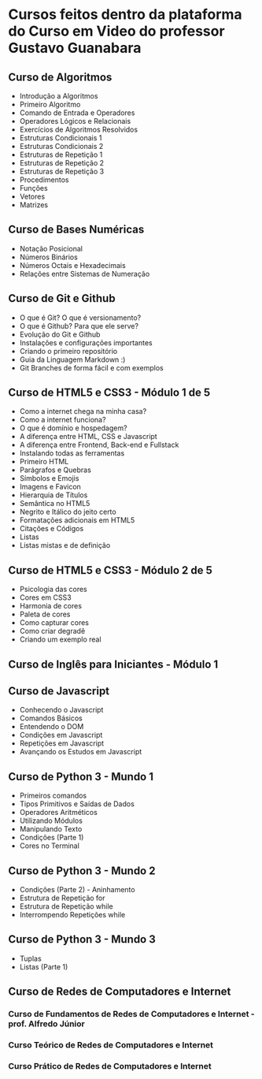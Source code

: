 # Cursos feitos dentro da plataforma do Curso em Video do professor Gustavo Guanabara
## Curso de Algoritmos
* Introdução a Algoritmos
* Primeiro Algoritmo
* Comando de Entrada e Operadores
* Operadores Lógicos e Relacionais
* Exercícios de Algoritmos Resolvidos
* Estruturas Condicionais 1
* Estruturas Condicionais 2
* Estruturas de Repetição 1
* Estruturas de Repetição 2
* Estruturas de Repetição 3
* Procedimentos
* Funções
* Vetores
* Matrizes


## Curso de Bases Numéricas
* Notação Posicional
* Números Binários
* Números Octais e Hexadecimais
* Relações entre Sistemas de Numeração

## Curso de Git e Github
* O que é Git? O que é versionamento?
* O que é Github? Para que ele serve?
* Evolução do Git e Github
* Instalações e configurações importantes
* Criando o primeiro repositório
* Guia da Linguagem Markdown :)
* Git Branches de forma fácil e com exemplos

## Curso de HTML5 e CSS3 - Módulo 1 de 5
* Como a internet chega na minha casa?
* Como a internet funciona?
* O que é domínio e hospedagem?
* A diferença entre HTML, CSS e Javascript
* A diferença entre Frontend, Back-end e Fullstack
* Instalando todas as ferramentas
* Primeiro HTML
* Parágrafos e Quebras
* Símbolos e Emojis
* Imagens e Favicon
* Hierarquia de Títulos
* Semântica no HTML5
* Negrito e Itálico do jeito certo
* Formatações adicionais em HTML5
* Citações e Códigos
* Listas
* Listas mistas e de definição

## Curso de HTML5 e CSS3 - Módulo 2 de 5
* Psicologia das cores
* Cores em CSS3
* Harmonia de cores
* Paleta de cores
* Como capturar cores
* Como criar degradê
* Criando um exemplo real

## Curso de Inglês para Iniciantes - Módulo 1

## Curso de Javascript
* Conhecendo o Javascript
* Comandos Básicos
* Entendendo o DOM
* Condições em Javascript
* Repetições em Javascript
* Avançando os Estudos em Javascript

## Curso de Python 3 - Mundo 1
* Primeiros comandos
* Tipos Primitivos e Saídas de Dados
* Operadores Aritméticos
* Utilizando Módulos
* Manipulando Texto
* Condições (Parte 1)
* Cores no Terminal

## Curso de Python 3 - Mundo 2
* Condições (Parte 2) - Aninhamento
* Estrutura de Repetição for
* Estrutura de Repetição while
* Interrompendo Repetições while

## Curso de Python 3 - Mundo 3
* Tuplas
* Listas (Parte 1)

## Curso de Redes de Computadores e Internet
### Curso de Fundamentos de Redes de Computadores e Internet - prof. Alfredo Júnior
### Curso Teórico de Redes de Computadores e Internet
### Curso Prático de Redes de Computadores e Internet
